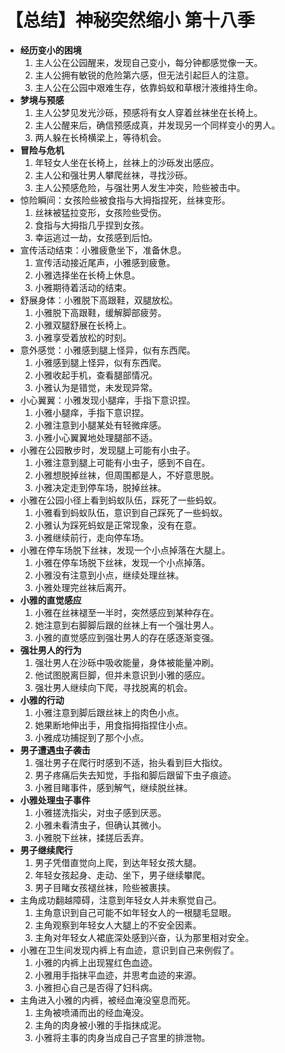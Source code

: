 # 【总结】神秘突然缩小 第十八季

-   **经历变小的困境**
    1.  主人公在公园醒来，发现自己变小，每分钟都感觉像一天。
    2.  主人公拥有敏锐的危险第六感，但无法引起巨人的注意。
    3.  主人公在公园中艰难生存，依靠蚂蚁和草根汁液维持生命。
-   **梦境与预感**
    1.  主人公梦见发光沙砾，预感将有女人穿着丝袜坐在长椅上。
    2.  主人公醒来后，确信预感成真，并发现另一个同样变小的男人。
    3.  两人躲在长椅横梁上，等待机会。
-   **冒险与危机**
    1.  年轻女人坐在长椅上，丝袜上的沙砾发出感应。
    2.  主人公和强壮男人攀爬丝袜，寻找沙砾。
    3.  主人公预感危险，与强壮男人发生冲突，险些被击中。
-   惊险瞬间：女孩险些被食指与大拇指捏死，丝袜变形。
    1.  丝袜被猛拉变形，女孩险些受伤。
    2.  食指与大拇指几乎捏到女孩。
    3.  幸运逃过一劫，女孩感到后怕。
-   宣传活动结束：小雅疲惫坐下，准备休息。
    1.  宣传活动接近尾声，小雅感到疲惫。
    2.  小雅选择坐在长椅上休息。
    3.  小雅期待着活动的结束。
-   舒展身体：小雅脱下高跟鞋，双腿放松。
    1.  小雅脱下高跟鞋，缓解脚部疲劳。
    2.  小雅双腿舒展在长椅上。
    3.  小雅享受着放松的时刻。
-   意外感觉：小雅感到腿上怪异，似有东西爬。
    1.  小雅感到腿上怪异，似有东西爬。
    2.  小雅收起手机，查看腿部情况。
    3.  小雅认为是错觉，未发现异常。
-   小心翼翼：小雅发现小腿痒，手指下意识捏。
    1.  小雅小腿痒，手指下意识捏。
    2.  小雅注意到小腿某处有轻微痒感。
    3.  小雅小心翼翼地处理腿部不适。
-   小雅在公园散步时，发现腿上可能有小虫子。
    1.  小雅注意到腿上可能有小虫子，感到不自在。
    2.  小雅想脱掉丝袜，但周围都是人，不好意思脱。
    3.  小雅决定走到停车场，脱掉丝袜。
-   小雅在公园小径上看到蚂蚁队伍，踩死了一些蚂蚁。
    1.  小雅看到蚂蚁队伍，意识到自己踩死了一些蚂蚁。
    2.  小雅认为踩死蚂蚁是正常现象，没有在意。
    3.  小雅继续前行，走向停车场。
-   小雅在停车场脱下丝袜，发现一个小点掉落在大腿上。
    1.  小雅在停车场脱下丝袜，发现一个小点掉落。
    2.  小雅没有注意到小点，继续处理丝袜。
    3.  小雅处理完丝袜后离开。
-   **小雅的直觉感应**
    1.  小雅在丝袜褪至一半时，突然感应到某种存在。
    2.  她注意到右脚脚后跟的丝袜上有一个强壮男人。
    3.  小雅的直觉感应到强壮男人的存在感逐渐变强。
-   **强壮男人的行为**
    1.  强壮男人在沙砾中吸收能量，身体被能量冲刷。
    2.  他试图脱离巨脚，但并未意识到小雅的感应。
    3.  强壮男人继续向下爬，寻找脱离的机会。
-   **小雅的行动**
    1.  小雅注意到脚后跟丝袜上的肉色小点。
    2.  她果断地伸出手，用食指拇指捏住小点。
    3.  小雅成功捕捉到了那个小点。
-   **男子遭遇虫子袭击**
    1.  强壮男子在爬行时感到不适，抬头看到巨大指纹。
    2.  男子疼痛后失去知觉，手指和脚后跟留下虫子痕迹。
    3.  小雅目睹事件，感到解气，继续脱丝袜。
-   **小雅处理虫子事件**
    1.  小雅搓洗指尖，对虫子感到厌恶。
    2.  小雅未看清虫子，但确认其微小。
    3.  小雅脱下丝袜，揉搓后丢弃。
-   **男子继续爬行**
    1.  男子凭借直觉向上爬，到达年轻女孩大腿。
    2.  年轻女孩起身、走动、坐下，男子继续攀爬。
    3.  男子目睹女孩褪丝袜，险些被裹挟。
-   主角成功翻越障碍，注意到年轻女人并未察觉自己。
    1.  主角意识到自己可能不如年轻女人的一根腿毛显眼。
    2.  主角观察到年轻女人大腿上的不安全因素。
    3.  主角对年轻女人裙底深处感到兴奋，认为那里相对安全。
-   小雅在卫生间发现内裤上有血迹，意识到自己来例假了。
    1.  小雅的内裤上出现猩红色血迹。
    2.  小雅用手指抹平血迹，并思考血迹的来源。
    3.  小雅担心自己是否得了妇科病。
-   主角进入小雅的内裤，被经血淹没窒息而死。
    1.  主角被喷涌而出的经血淹没。
    2.  主角的肉身被小雅的手指抹成泥。
    3.  小雅将主事的肉身当成自己子宫里的排泄物。
